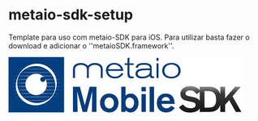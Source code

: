 metaio-sdk-setup
================

Template para uso com metaio-SDK para iOS. Para utilizar basta fazer o download e adicionar o ''metaioSDK.framework''.

[![imagem](https://raw.githubusercontent.com/InovaCidades/metaio-sdk-setup/master/cidade-aumentada/Readme/logo.png)](http://www.metaio.com/products/sdk/)

